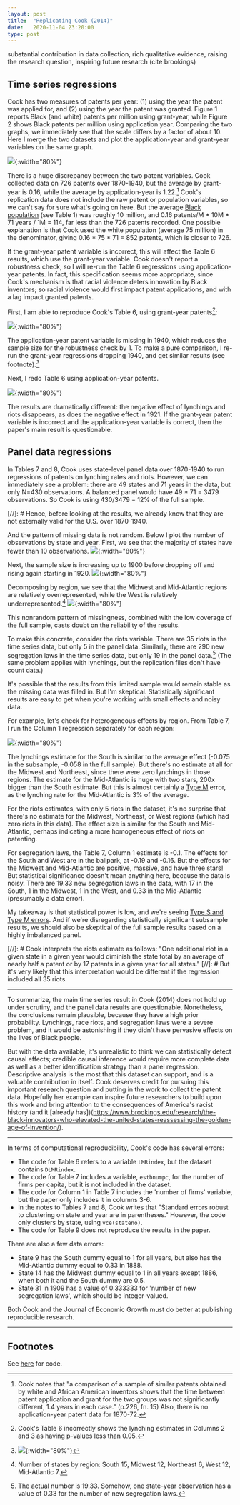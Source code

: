 ```yaml
---
layout: post
title:  "Replicating Cook (2014)"
date:   2020-11-04 23:20:00
type: post
---
```


substantial contribution in data collection, rich qualitative evidence, raising the research question, inspiring future research (cite brookings)

Time series regressions
-----------------------

Cook has two measures of patents per year: (1) using the year the patent was applied for, and (2) using the year the patent was granted. 
Figure 1 reports Black (and white) patents per million using grant-year, while Figure 2 shows Black patents per million using application year.
Comparing the two graphs, we immediately see that the scale differs by a factor of about 10.
Here I merge the two datasets and plot the application-year and grant-year variables on the same graph.

![](https://michaelwiebe.com/assets/cook_replication/fig_1_2.png){:width="80%"}

There is a huge discrepancy between the two patent variables.
Cook collected data on 726 patents over 1870-1940, but the average by grant-year is 0.16, while the average by application-year is 1.22.[^1]
Cook's replication data does not include the raw patent or population variables, so we can't say for sure what's going on here.
But the average [Black population](https://www.census.gov/content/dam/Census/library/working-papers/2002/demo/POP-twps0056.pdf) (see Table 1) was roughly 10 million, and 0.16 patents/M * 10M * 71 years / 1M  = 114, far less than the 726 patents recorded.
One possible explanation is that Cook used the white population (average 75 million) in the denominator, giving 0.16 * 75 * 71 = 852 patents, which is closer to 726.

If the grant-year patent variable is incorrect, this will affect the Table 6 results, which use the grant-year variable. Cook doesn't report a robustness check, so I will re-run the Table 6 regressions using application-year patents. In fact, this specification seems more appropriate, since Cook's mechanism is that racial violence deters innovation by Black inventors; so racial violence would first impact patent applications, and with a lag impact granted patents.

First, I am able to reproduce Cook's Table 6, using grant-year patents[^2]:

![](https://michaelwiebe.com/assets/cook_replication/table6a.png){:width="80%"}

The application-year patent variable is missing in 1940, which reduces the sample size for the robustness check by 1. To make a pure comparison, I re-run the grant-year regressions dropping 1940, and get similar results (see footnote).[^3]

Next, I redo Table 6 using application-year patents.

![](https://michaelwiebe.com/assets/cook_replication/table6c.png){:width="80%"}

The results are dramatically different: the negative effect of lynchings and riots disappears, as does the negative effect in 1921.
If the grant-year patent variable is incorrect and the application-year variable is correct, then the paper's main result is questionable.

Panel data regressions
----------------------

In Tables 7 and 8, Cook uses state-level panel data over 1870-1940 to run regressions of patents on lynching rates and riots.
However, we can immediately see a problem: there are 49 states and 71 years in the data, but only N=430 observations. A balanced panel would have 49 * 71 = 3479 observations. So Cook is using 430/3479 = 12% of the full sample. 

[//]: # Hence, before looking at the results, we already know that they are not externally valid for the U.S. over 1870-1940.

And the pattern of missing data is not random. 
Below I plot the number of observations by state and year. 
First, we see that the majority of states have fewer than 10 observations.
![](https://michaelwiebe.com/assets/cook_replication/obs_state.png){:width="80%"}

Next, the sample size is increasing up to 1900 before dropping off and rising again starting in 1920.
![](https://michaelwiebe.com/assets/cook_replication/obs_year.png){:width="80%"}

Decomposing by region, we see that the Midwest and Mid-Atlantic regions are relatively overrepresented, while the West is relatively underrepresented.[^4]
![](https://michaelwiebe.com/assets/cook_replication/obs_region.png){:width="80%"}

This nonrandom pattern of missingness, combined with the low coverage of the full sample, casts doubt on the reliability of the results.
<!-- severely undermines the external validity of the results. This dataset is not representative of the U.S. over 1870-1940. -->

To make this concrete, consider the riots variable. There are 35 riots in the time series data, but only 5 in the panel data. 
Similarly, there are 290 new segregation laws in the time series data, but only 19 in the panel data.[^5]
(The same problem applies with lynchings, but the replication files don't have count data.)

It's possible that the results from this limited sample would remain stable as the missing data was filled in. But I'm skeptical. 
Statistically significant results are easy to get when you're working with small effects and noisy data.

For example, let's check for heterogeneous effects by region.
From Table 7, I run the Column 1 regression separately for each region:

![](https://michaelwiebe.com/assets/cook_replication/table7_region.png){:width="80%"}

The lynchings estimate for the South is similar to the average effect (-0.075 in the subsample, -0.058 in the full sample).
But there's no estimate at all for the Midwest and Northeast, since there were zero lynchings in those regions.
The estimate for the Mid-Atlantic is huge with two stars, 200x bigger than the South estimate. But this is almost certainly a [Type M](https://cran.r-project.org/web/packages/retrodesign/vignettes/Intro_To_retrodesign.html) error, as the lynching rate for the Mid-Atlantic is 3% of the average.

For the riots estimates, with only 5 riots in the dataset, it's no surprise that there's no estimate for the Midwest, Northeast, or West regions (which had zero riots in this data). The effect size is similar for the South and Mid-Atlantic, perhaps indicating a more homogeneous effect of riots on patenting.

For segregation laws, the Table 7, Column 1 estimate is -0.1. The effects for the South and West are in the ballpark, at -0.19 and -0.16. But the effects for the Midwest and Mid-Atlantic are positive, massive, and have three stars! 
But statistical significance doesn't mean anything here, because the data is noisy.
There are 19.33 new segregation laws in the data, with 17 in the South, 1 in the Midwest, 1 in the West, and 0.33 in the Mid-Atlantic (presumably a data error).

My takeaway is that statistical power is low, and we're seeing [Type S and Type M errors](https://cran.r-project.org/web/packages/retrodesign/vignettes/Intro_To_retrodesign.html). 
And if we're disregarding statistically significant subsample results, we should also be skeptical of the full sample results based on a highly imbalanced panel.

<!-- Hence, it seems a near-certainty that the Table 7 and 8 estimates would be different if we ran the regressions using a balanced panel.
In other words, the state-level results are 'dead on arrival', and are not externally valid for the U.S. over 1870-1940. -->

[//]: # Cook interprets the riots estimate as follows: "One additional riot in a given state in a given year would diminish the state total by an average of nearly half a patent or by 17 patents in a given year for all states." 
[//]: # But it's very likely that this interpretation would be different if the regression included all 35 riots.

---------
To summarize, the main time series result in Cook (2014) does not hold up under scrutiny, and the panel data results are questionable.
Nonetheless, the conclusions remain plausible, because they have a high prior probability. Lynchings, race riots, and segregation laws were a severe problem, and it would be astonishing if they didn't have pervasive effects on the lives of Black people.

But with the data available, it's unrealistic to think we can statistically detect causal effects; credible causal inference would require more complete data as well as a better identification strategy than a panel regression. Descriptive analysis is the most that this dataset can support, and is a valuable contribution in itself. Cook deserves credit for pursuing this important research question and putting in the work to collect the patent data. Hopefully her example can inspire future researchers to build upon this work and bring attention to the consequences of America's racist history (and it [already has])(https://www.brookings.edu/research/the-black-innovators-who-elevated-the-united-states-reassessing-the-golden-age-of-invention/).

---------
In terms of computational reproducibility, Cook's code has several errors:
- The code for Table 6 refers to a variable `LMRindex`, but the dataset contains `DLMRindex`.
- The code for Table 7 includes a variable, `estbnumpc`, for the number of firms per capita, but it is not included in the dataset.
- The code for Column 1 in Table 7 includes the 'number of firms' variable, but the paper only includes it in columns 3-6.
- In the notes to Tables 7 and 8, Cook writes that "Standard errors robust to clustering on state and year are in parentheses." However, the code only clusters by state, using `vce(stateno)`.
- The code for Table 9 does not reproduce the results in the paper.

There are also a few data errors:
- State 9 has the South dummy equal to 1 for all years, but also has the Mid-Atlantic dummy equal to 0.33 in 1888.
- State 14 has the Midwest dummy equal to 1 in all years except 1886, when both it and the South dummy are 0.5.
- State 31 in 1909 has a value of 0.333333 for 'number of new segregation laws', which should be integer-valued.

Both Cook and the Journal of Economic Growth must do better at publishing reproducible research.

-----------------

Footnotes
---------
See [here](https://github.com/maswiebe/metrics/blob/main/) for  code.

[^1]: Cook notes that "a comparison of a sample of similar patents obtained by white and African American inventors shows that the time between patent application and grant for the two groups was not significantly different, 1.4 years in each case." (p.226, fn. 15) Also, there is no application-year patent data for 1870-72.

[^2]: Cook's Table 6 incorrectly shows the lynching estimates in Columns 2 and 3 as having p-values less than 0.05.

[^3]: ![](https://michaelwiebe.com/assets/cook_replication/table6b.png){:width="80%"}

[^4]: Number of states by region: South 15, Midwest 12, Northeast 6, West 12, Mid-Atlantic 7.

[^5]: The actual number is 19.33. Somehow, one state-year observation has a value of 0.33 for the number of new segregation laws.
